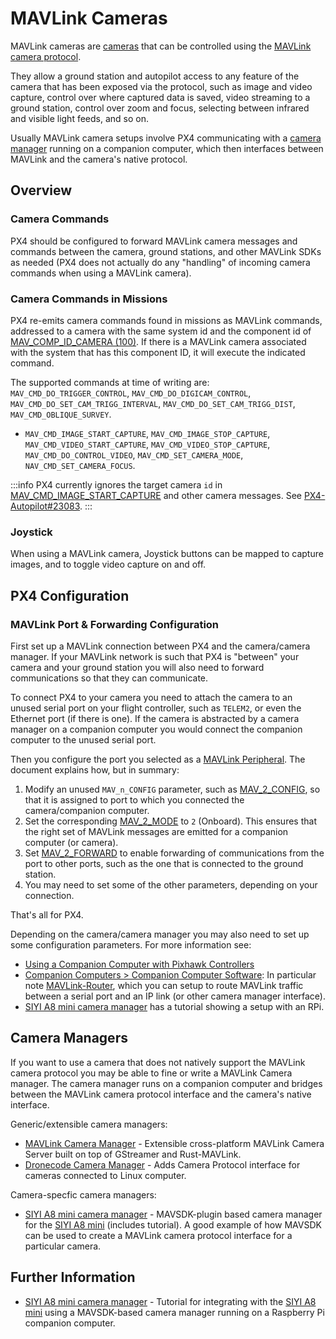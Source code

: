 # MAVLink Cameras

MAVLink cameras are [cameras](../camera/index.md) that can be controlled using the [MAVLink camera protocol](https://mavlink.io/en/services/camera.html).

They allow a ground station and autopilot access to any feature of the camera that has been exposed via the protocol, such as image and video capture, control over where captured data is saved, video streaming to a ground station, control over zoom and focus, selecting between infrared and visible light feeds, and so on.
  
Usually MAVLink camera setups involve PX4 communicating with a [camera manager](#camera-managers) running on a companion computer, which then interfaces between MAVLink and the camera's native protocol.

## Overview

### Camera Commands

PX4 should be configured to forward MAVLink camera messages and commands between the camera, ground stations, and other MAVLink SDKs as needed (PX4 does not actually do any "handling" of incoming camera commands when using a MAVLink camera).

### Camera Commands in Missions

PX4 re-emits camera commands found in missions as MAVLink commands, addressed to a camera with the same system id and the component id of [MAV_COMP_ID_CAMERA (100)](https://mavlink.io/en/messages/common.html#MAV_COMP_ID_CAMERA).
If there is a MAVLink camera associated with the system that has this component ID, it will execute the indicated command.

The supported commands at time of writing are: `MAV_CMD_DO_TRIGGER_CONTROL`, `MAV_CMD_DO_DIGICAM_CONTROL`, `MAV_CMD_DO_SET_CAM_TRIGG_INTERVAL`, `MAV_CMD_DO_SET_CAM_TRIGG_DIST`, `MAV_CMD_OBLIQUE_SURVEY`.

- `MAV_CMD_IMAGE_START_CAPTURE`, `MAV_CMD_IMAGE_STOP_CAPTURE`, `MAV_CMD_VIDEO_START_CAPTURE`, `MAV_CMD_VIDEO_STOP_CAPTURE`, `MAV_CMD_DO_CONTROL_VIDEO`,  `MAV_CMD_SET_CAMERA_MODE`, `NAV_CMD_SET_CAMERA_FOCUS`.

:::info
PX4 currently ignores the target camera `id` in [MAV_CMD_IMAGE_START_CAPTURE](https://mavlink.io/en/messages/common.html#MAV_CMD_IMAGE_START_CAPTURE) and other camera messages.
See [PX4-Autopilot#23083](https://github.com/PX4/PX4-Autopilot/issues/23083).
:::

<!-- Note, not sure about `MAV_CMD_SET_CAMERA_MODE`, `NAV_CMD_SET_CAMERA_FOCUS` - do not seem to be resent??? -->

<!-- void Navigator::publish_vehicle_cmd(vehicle_command_s *vcmd)
https://github.com/PX4/PX4-Autopilot/blob/main/src/modules/navigator/navigator_main.cpp#L1381
https://github.com/PX4/PX4-Autopilot/issues/23083
-->

### Joystick

When using a MAVLink camera, Joystick buttons can be mapped to capture images, and to toggle video capture on and off.

## PX4 Configuration

### MAVLink Port & Forwarding Configuration

First set up a MAVLink connection between PX4 and the camera/camera manager.
If your MAVLink network is such that PX4 is "between" your camera and your ground station you will also need to forward communications so that they can communicate.

To connect PX4 to your camera you need to attach the camera to an unused serial port on your flight controller, such as `TELEM2`, or even the Ethernet port (if there is one).
If the camera is abstracted by a camera manager on a companion computer you would connect the companion computer to the unused serial port.

Then you configure the port you selected as a [MAVLink Peripheral](../peripherals/mavlink_peripherals.md).
The document explains how, but in summary:

1. Modify an unused `MAV_n_CONFIG` parameter, such as [MAV_2_CONFIG](../advanced_config/parameter_reference.md#MAV_2_CONFIG), so that it is assigned to port to which you connected the camera/companion computer.
1. Set the corresponding [MAV_2_MODE](../advanced_config/parameter_reference.md#MAV_2_MODE) to `2` (Onboard).
   This ensures that the right set of MAVLink messages are emitted for a companion computer (or camera).
1. Set [MAV_2_FORWARD](../advanced_config/parameter_reference.md#MAV_2_FORWARD) to enable forwarding of communications from the port to other ports, such as the one that is connected to the ground station.
1. You may need to set some of the other parameters, depending on your connection.

That's all for PX4.

Depending on the camera/camera manager you may also need to set up some configuration parameters.
For more information see:

- [Using a Companion Computer with Pixhawk Controllers](../companion_computer/pixhawk_companion.md)
- [Companion Computers > Companion Computer Software](http://localhost:5173/px4_user_guide/en/companion_computer/index.md#companion-computer-software): In particular note [MAVLink-Router](https://github.com/mavlink-router/mavlink-router), which you can setup to route MAVLink traffic between a serial port and an IP link (or other camera manager interface).
- [SIYI A8 mini camera manager](https://github.com/julianoes/siyi-a8-mini-camera-manager) has a tutorial showing a setup with an RPi.

<!-- Do we really need this? I don't see any benefit with a MAVLink setup

### Camera Driver

You can also configure the PX4 camera driver to enable the MAVLink camera backend, and the triggering mode to capture on command in survey missions.

Using _QGroundControl_:

- Open [Vehicle Setup > Camera](https://docs.qgroundcontrol.com/master/en/qgc-user-guide/setup_view/camera.html#px4-camera-setup).
- Set the values as shown:

  ![Camera Setup Screen - Trigger mode and interface for MAVLink](../../assets/camera/mavlink_camera_settings.png)

- Select **Apply and Reboot** to apply the parameters.

::: info
You can also [set the parameters directly](../advanced_config/parameters.md) and then reboot the flight controller:

- [TRIG_MODE](../advanced_config/parameter_reference.md#TRIG_MODE) — `4`: Distance based, on command (Survey mode)
- [TRIG_INTERFACE](../advanced_config/parameter_reference.md#TRIG_INTERFACE) — `3`: MAVLink

:::

This configuration ensures that PX4 properly handles the [camera trigger commands](../camera/index.md#commands-supported-by-all-cameras) found in missions by re-emitting them as MAVLink commands to the camera, and forwards the same commands if received from a ground station.

Whenever a camera is triggered, the MAVLink [CAMERA_TRIGGER](https://mavlink.io/en/messages/common.html#CAMERA_TRIGGER) message is also published containing a sequence number (i.e. the current session's image sequence number) and the corresponding timestamp.
This timestamp can be used for several applications, including: timestamping photos for aerial surveying and reconstruction, synchronising a multi-camera system or visual-inertial navigation.

:::info
The camera itself may also emit [CAMERA_TRIGGER](https://mavlink.io/en/messages/common.html#CAMERA_TRIGGER) when it actually captures the image, and this will be more accurate.
:::
-->

## Camera Managers

If you want to use a camera that does not natively support the MAVLink camera protocol you may be able to fine or write a MAVLink Camera manager.
The camera manager runs on a companion computer and bridges between the MAVLink camera protocol interface and the camera's native interface.

Generic/extensible camera managers:

- [MAVLink Camera Manager](https://github.com/mavlink/mavlink-camera-manager) - Extensible cross-platform MAVLink Camera Server built on top of GStreamer and Rust-MAVLink.
- [Dronecode Camera Manager](https://camera-manager.dronecode.org/en/) - Adds Camera Protocol interface for cameras connected to Linux computer.

Camera-specfic camera managers:

- [SIYI A8 mini camera manager](https://github.com/julianoes/siyi-a8-mini-camera-manager) - MAVSDK-plugin based camera manager for the [SIYI A8 mini](https://shop.siyi.biz/products/siyi-a8-mini) (includes tutorial).
  A good example of how MAVSDK can be used to create a MAVLink camera protocol interface for a particular camera.

## Further Information

- [SIYI A8 mini camera manager](https://github.com/julianoes/siyi-a8-mini-camera-manager) - Tutorial for integrating with the [SIYI A8 mini](https://shop.siyi.biz/products/siyi-a8-mini) using a MAVSDK-based camera manager running on a Raspberry Pi companion computer.
